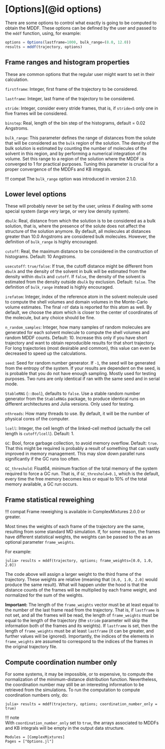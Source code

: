 # [Options](@id options)

There are some options to control what exactly is going to be computed
to obtain the MDDF. These options can be defined by the user and passed to the
`mddf` function, using, for example: 

```julia
options = Options(lastframe=1000, bulk_range=(8.0, 12.0))
results = mddf(trajectory, options)
```

## Frame ranges and histogram properties

These are common options that the regular user might want to set 
in their calculation.

`firstframe`: Integer, first frame of the trajectory to be considered.

`lastframe`: Integer, last frame of the trajectory to be considered.

`stride`: Integer, consider every stride frames, that is, if `stride=5`
only one in five frames will be considered.

`binstep`: Real, length of the bin step of the histograms, default =
0.02 Angstroms.

`bulk_range`: This parameter defines the range of distances from the 
solute that will be considered as the `bulk` region of the solution.
The density of the bulk solution is estimated by counting the number
of molecules of the solvent in this region, and by performing a 
numerical integration of its volume. Set this range to a region of the
solution where the MDDF is converged to 1 for practical purposes. Tuning
this parameter is crucial for a proper convergence of the MDDFs and
KB integrals. 

!!! compat
    The `bulk_range` option was introduced in version 2.1.0.

## Lower level options

These will probably never be set by the user, unless if dealing with 
some special system (large very large, or very low density system).

`dbulk`: Real, distance from which the solution is to be considered as a
bulk solution, that is, where the presence of the solute does not affect
the structure of the solution anymore. By default, all molecules at
distances greater than 10.0 Angstroms are considered bulk molecules. 
However, the definition of `bulk_range` is highly encouraged. 

`cutoff`: Real, the maximum distance to be considered in the
construction of histograms. Default: 10 Angstroms.

`usecutoff`: `true/false`: If true, the cutoff distance might be
different from `dbulk` and the density of the solvent in bulk will be
estimated from the density within `dbulk` and `cutoff`. If `false`, the
density of the solvent is estimated from the density outside `dbulk` by
exclusion. Default: `false`. The definition of `bulk_range` instead
is highly encouraged. 

`irefatom`: Integer, index of the reference atom in the solvent molecule
used to compute the shell volumes and domain volumes in the Monte-Carlo
volume estimates. The final `rdf` data is reported for this atom as
well. By default, we choose the atom which is closer to the center of
coordinates of the molecule, but any choice should be fine. 

`n_random_samples`: Integer, how many samples of random molecules are
generated for each solvent molecule to compute the shell volumes and
random MDDF counts. Default: 10. Increase this only if you have short
trajectory and want to obtain reproducible results for that short
trajectory. For long trajectories (most desirable and common), this
value can even be decreased to speed up the calculations. 

`seed`: Seed for random number generator. If `-1`, the seed will be
generated from the entropy of the system. If your results are dependent
on the seed, is is probable that you do not have enough sampling. Mostly
used for testing purposes. Two runs are only identical if ran with
the same seed and in serial mode.   

`StableRNG` (`::Bool`), defaults to `false`. Use a stable random number
generator from the `StableRNGs` package, to produce identical runs on
different architectures and Julia versions. Only used for testing. 

`nthreads`: How many threads to use. By default, it will be the number
of physical cores of the computer.
 
`lcell`: Integer, the cell length of the linked-cell method (actually
the cell length is `cutoff/lcell`). Default: 1.  

`GC`: Bool, force garbage collection, to avoid memory
overflow. Default: `true`. That this might be required is probably a result of
something that can vastly improved in memory management. This may slow down
parallel runs significantly if the GC runs too often.

`GC_threshold`: Float64, minimum fraction of the total memory of the
system required to force a GC run. That is, if `GC_threshold=0.1`, which
is the default, every time the free memory becomes less or equal to 10%
of the total memory available, a GC run occurs.  

## Frame statistical reweighing  

!!! compat
    Frame reweighing is available in ComplexMixtures 2.0.0 or greater.

Most times the weights of each frame of the trajectory are the same, resulting
from some standard MD simulation. If, for some reason, the frames have 
different statistical weights, the weights can be passed to the as an 
optional parameter `frame_weights`.

For example:
```julia-repl
julia> results = mddf(trajectory, options; frame_weights=[0.0, 1.0, 2.0])
```
The code above will assign a larger weight to the third frame of the trajectory.
These weights are relative (meaning that `[0.0, 1.0, 2.0]` would produce 
the same result). What will happen under the hood is that the distance counts
of the frames will be multiplied by each frame weight, and normalized for the
sum of the weights.

**Important:** The length of the `frame_weights` vector must be at least equal
to the number of the last frame read from the trajectory. That is, if `lastframe` 
is not set, and all the frames will be read, the length of `frame_weights` must
be equal to the length of the trajectory (the `stride` parameter will skip the
information both of the frames and its weights). If `lastframe` is set, then
the length of `frame_weights` must be at least `lastframe` (it can be greater,
and further values will be ignored). Importantly, the indices of the elements
in `frame_weights` are assumed to correspond to the indices of the frames
in the original trajectory file.

## Compute coordination number only

For some systems, it may be impossible, or to expensive, to compute the normalization
of the minimum-distance distribution function. Nevertheless, the coordination
number may still be an interesting information to be retrieved from the 
simulations. To run the computation to compute coordination numbers only, do:

```julia-repl
julia> results = mddf(trajectory, options; coordination_number_only = true)
```

!!! note    
    With `coordination_number_only` set to `true`, the arrays associated to
    MDDFs and KB integrals will be empty in the output data structure. 

```@autodocs
Modules = [ComplexMixtures]
Pages = ["Options.jl"]
```



